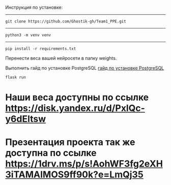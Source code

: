 Инструкция по установке: 
____
    git clone https://github.com/Ghostik-gh/Team1_PPE.git
____
    python3 -m venv venv
____    
    pip install -r requirements.txt
    
Перенести веса вашей нейросети в папку weights. 
        
Выполнить гайд по установке PostgreSQL [гайд по установке PostgreSQL](https://github.com/Ghostik-gh/Team1_PPE/blob/main/postgres%20%D0%B3%D0%B0%D0%B9%D0%B4.odt)
    
    flask run
    
# Наши веса доступны по ссылке https://disk.yandex.ru/d/PxlQc-y6dEltsw
# Презентация проекта так же доступна по ссылке https://1drv.ms/p/s!AohWF3fg2eXH3iTAMAIMOS9ff90k?e=LmQj35

